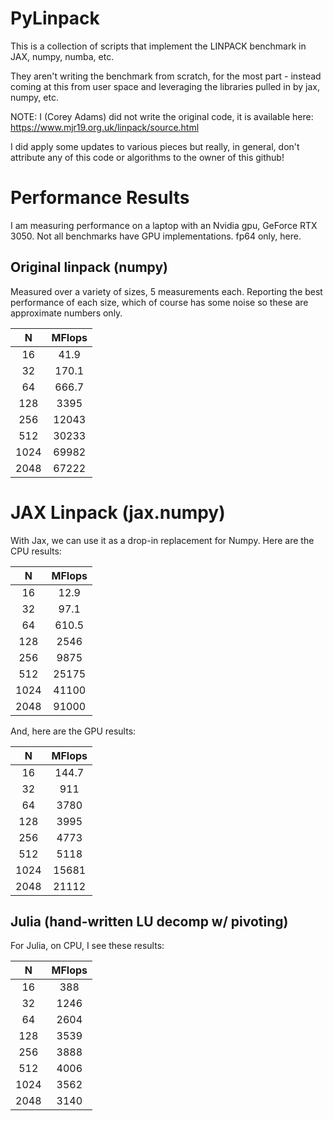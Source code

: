 # PyLinpack

This is a collection of scripts that implement the LINPACK benchmark in JAX, numpy, numba, etc.

They aren't writing the benchmark from scratch, for the most part - instead coming at this from user space and leveraging
the libraries pulled in by jax, numpy, etc.

NOTE: I (Corey Adams) did not write the original code, it is available here:
https://www.mjr19.org.uk/linpack/source.html

I did apply some updates to various pieces but really, in general, don't attribute any of this code or algorithms to the owner of this github!

# Performance Results

I am measuring performance on a laptop with an Nvidia gpu, GeForce RTX 3050.  Not all benchmarks have GPU implementations.  fp64 only, here.

## Original linpack (numpy)

Measured over a variety of sizes, 5 measurements each.  Reporting the best performance of each size, which of course has some noise so these are approximate numbers only.


|  N   | MFlops |
| :---: | :---: |
| 16   | 41.9   |
| 32   | 170.1  |
| 64   | 666.7  |
| 128  | 3395   |
| 256  | 12043  |
| 512  | 30233  |
| 1024 | 69982  |
| 2048 | 67222  |

# JAX Linpack (jax.numpy)

With Jax, we can use it as a drop-in replacement for Numpy.  Here are the CPU results:

|  N   | MFlops |
| :---: | :---: |
| 16   | 12.9   |
| 32   | 97.1  |
| 64   | 610.5  |
| 128  | 2546 |
| 256  | 9875  |
| 512  | 25175  |
| 1024 | 41100 |
| 2048 | 91000 |


And, here are the GPU results:

|  N   | MFlops |
| :---: | :---: |
| 16   | 144.7   |
| 32   | 911  |
| 64   | 3780  |
| 128  | 3995 |
| 256  | 4773 |
| 512  | 5118  |
| 1024 | 15681 |
| 2048 | 21112 |

## Julia (hand-written LU decomp w/ pivoting)

For Julia, on CPU, I see these results:

|  N   | MFlops |
| :---: | :---: |
| 16   | 388   |
| 32   | 1246  |
| 64   | 2604  |
| 128  | 3539  |
| 256  | 3888  |
| 512  | 4006  |
| 1024 | 3562  |
| 2048 | 3140  |